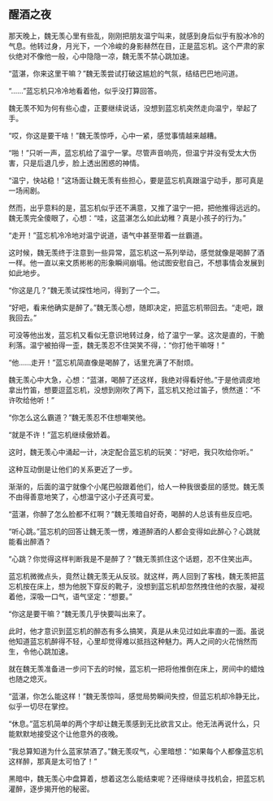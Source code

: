 ## 醒酒之夜

那天晚上，魏无羡心里有些乱，刚刚把朋友温宁叫来，就感到身后似乎有股冰冷的气息。他转过身，月光下，一个冷峻的身影赫然在目，正是蓝忘机。这个严肃的家伙绝对不像他一般，心中隐隐一凉，魏无羡不禁心跳加速。

“蓝湛，你来这里干嘛？”魏无羡尝试打破这尴尬的气氛，结结巴巴地问道。

“……”蓝忘机只冷冷地看着他，似乎没打算回答。

魏无羡不知为何有些心虚，正要继续说话，没想到蓝忘机突然走向温宁，举起了手。

“哎，你这是要干啥！”魏无羡惊呼，心中一紧，感觉事情越来越糟。

“啪！”只听一声，蓝忘机给了温宁一掌。尽管声音响亮，但温宁并没有受太大伤害，只是后退几步，脸上透出困惑的神情。

“温宁，快站稳！”这场面让魏无羡有些担心，要是蓝忘机真跟温宁动手，那可真是一场闹剧。

然而，出乎意料的是，蓝忘机似乎还不满意，又推了温宁一把，把他推得远远的。魏无羡完全傻眼了，心想：“哇，这蓝湛怎么如此幼稚？真是小孩子的行为。”

“走开！”蓝忘机冷冷地对温宁说道，语气中甚至带着一丝霸道。

这时候，魏无羡终于注意到一些异常，蓝忘机这一系列举动，感觉就像是喝醉了酒一样。他一直以来文质彬彬的形象瞬间崩塌。他试图安慰自己，不想事情会发展到如此地步。

“你这是几？”魏无羡试探性地问，得到了一个二。

“好吧，看来他确实是醉了。”魏无羡心想，随即决定，把蓝忘机带回去。“走吧，跟我回去。”

可没等他出发，蓝忘机又看似无意识地转过身，给了温宁一掌。这次是直的，干脆利落。温宁被拍得一歪，魏无羡忍不住哭笑不得，：“你打他干嘛呀！”

“他……走开！”蓝忘机简直像是喝醉了，话里充满了不耐烦。

魏无羡心中大急，心想：“蓝湛，喝醉了还这样，我绝对得看好他。”于是他调皮地拿出竹笛，想要逗蓝忘机，没想到刚吹了两下，蓝忘机又抢过笛子，愤然道：“不许吹给他听！”

“你怎么这么霸道？”魏无羡忍不住想嘲笑他。

“就是不许！”蓝忘机继续傲娇着。

这时，魏无羡心中涌起一计，决定配合蓝忘机的玩笑：“好吧，我只吹给你听。”

这种互动倒是让他们的关系更近了一步。

渐渐的，后面的温宁就像个小尾巴般跟着他们，给人一种我很委屈的感觉。魏无羡不由得善意地笑了，心想温宁这小子还真可爱。

“蓝湛，你醉了怎么脸都不红啊？”魏无羡暗自好奇，喝醉的人总该有些反应吧。

“听心跳。”蓝忘机的回答让魏无羡一愣，难道醉酒的人都会变得如此醉心？心跳就能看出醉酒？

“心跳？你觉得这样判断我是不是醉了？”魏无羡抓住这个话题，忍不住笑出声。

蓝忘机微微点头，竟然让魏无羡无从反驳。就这样，两人回到了客栈，魏无羡把蓝忘机按在床上，想为他脱下穿反的靴子，没想到蓝忘机却忽然拽住他的衣服，凝视着他，深吸一口气，语气坚定：“想要。”

“你这是要干嘛？”魏无羡几乎快要叫出来了。

此时，他才意识到蓝忘机的醉态有多么搞笑，真是从未见过如此率直的一面。虽说他知道蓝忘机醉得不轻，心里却觉得难以抵挡这种魅力。两人之间的火花悄然而生，令他心跳加速。

就在魏无羡准备进一步问下去的时候，蓝忘机一把将他推倒在床上，房间中的蜡烛也随之熄灭。

“蓝湛，你怎么能这样！”魏无羡惊叫，感觉局势瞬间失控，但蓝忘机却冷静无比，似乎一切尽在掌控。

“休息。”蓝忘机简单的两个字却让魏无羡感到无比欲言又止。他无法再说什么，只能默默地接受这个让他意外的夜晚。

“我总算知道为什么蓝家禁酒了。”魏无羡叹气，心里暗想：“如果每个人都像蓝忘机这样醉，那真是太可怕了！”

黑暗中，魏无羡心中盘算着，想着这怎么能结束呢？还得继续寻找机会，把蓝忘机灌醉，逐步揭开他的秘密。